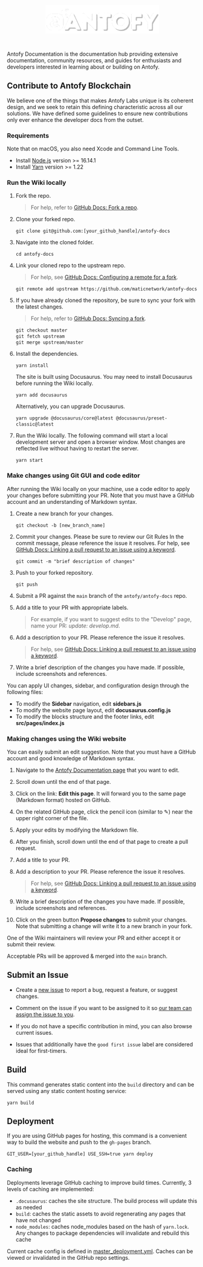 <br>

<p align="center">
<img align="center" src="/static/img/aNtofydds.png" width="300">
</p>

<br>

Antofy Documentation is the documentation hub providing extensive documentation, community resources, and guides for enthusiasts and developers interested in learning about or building on Antofy.


## Contribute to Antofy Blockchain

We believe one of the things that makes Antofy Labs unique is its coherent design, and we seek to retain this defining 
characteristic across all our solutions. We have defined some guidelines to ensure new contributions only ever enhance the 
developer docs from the outset.

### Requirements

Note that on macOS, you also need Xcode and Command Line Tools.

* Install [Node.js](https://nodejs.org/en/download/) version >= 16.14.1
* Install [Yarn](https://yarnpkg.com/getting-started/install) version >= 1.22  

### Run the Wiki locally

1. Fork the repo. 
   > For help, refer to [GitHub Docs: Fork a repo](https://help.github.com/en/articles/fork-a-repo).
   
2. Clone your forked repo.
   
    ```
    git clone git@github.com:[your_github_handle]/antofy-docs
    ```

3. Navigate into the cloned folder.
   
    ```
    cd antofy-docs
    ```

4. Link your cloned repo to the upstream repo.
   > For help, see [GitHub Docs: Configuring a remote for a fork](https://docs.github.com/en/github/collaborating-with-issues-and-pull-requests/configuring-a-remote-for-a-fork).
   
    ```
    git remote add upstream https://github.com/maticnetwork/antofy-docs
    ```

5. If you have already cloned the repository, be sure to sync your fork with the latest changes. 
   > For help, refer to [GitHub Docs: Syncing a fork](https://docs.github.com/en/github/collaborating-with-issues-and-pull-requests/syncing-a-fork).

    ```
    git checkout master
    git fetch upstream
    git merge upstream/master
    ```

6. Install the dependencies.
   
    ```
    yarn install
    ```
    
   The site is built using Docusaurus. You may need to install Docusaurus before running the Wiki locally.

   ```
   yarn add docusaurus
   ```
   
   Alternatively, you can upgrade Docusaurus.

   ```
   yarn upgrade @docusaurus/core@latest @docusaurus/preset-classic@latest
   ```

7. Run the Wiki locally. 
   The following command will start a local development server and open a browser window. 
   Most changes are reflected live without having to restart the server.

    ```
    yarn start
    ```

### Make changes using Git GUI and code editor

After running the Wiki locally on your machine, use a code editor to apply your changes before submitting 
your PR. Note that you must have a GitHub account and an understanding of Markdown syntax.

1. Create a new branch for your changes.
   
    ```
    git checkout -b [new_branch_name]
    ```

2. Commit your changes. Please be sure to review our Git Rules
   In the commit message, please reference the issue it resolves. 
   For help, see [GitHub Docs: Linking a pull request to an issue using a keyword](https://docs.github.com/en/free-pro-team@latest/github/managing-your-work-on-github/linking-a-pull-request-to-an-issue#linking-a-pull-request-to-an-issue-using-a-keyword).

    ```
    git commit -m "brief description of changes"
    ```

3. Push to your forked repository.
   
    ```
    git push
    ```

4. Submit a PR against the `main` branch of the `antofy/antofy-docs` repo.
   
5. Add a title to your PR with appropriate labels.
   > For example, if you want to suggest edits to the "Develop" page, name your PR: *update: develop.md*.
   
6. Add a description to your PR. Please reference the issue it resolves. 
   > For help, see [GitHub Docs: Linking a pull request to an issue using a keyword](https://docs.github.com/en/free-pro-team@latest/github/managing-your-work-on-github/linking-a-pull-request-to-an-issue#linking-a-pull-request-to-an-issue-using-a-keyword).
   
7. Write a brief description of the changes you have made. If possible, include screenshots and references.

You can apply UI changes, sidebar, and configuration design through the following files:

- To modify the **Sidebar** navigation, edit **sidebars.js**
- To modify the website page layout, edit **docusaurus.config.js**
- To modify the blocks structure and the footer links, edit **src/pages/index.js**

### Making changes using the Wiki website

You can easily submit an edit suggestion. Note that you must have a GitHub account and good knowledge of Markdown syntax.

1. Navigate to the [Antofy Documentation page](https://docs.antofy.io) that you want to edit.

2. Scroll down until the end of that page.

3. Click on the link: **Edit this page**. It will forward you to the same page (Markdown format) hosted on GitHub.

4. On the related GitHub page, click the pencil icon (similar to ✎) near the upper right corner of the file.

5. Apply your edits by modifying the Markdown file.

6. After you finish, scroll down until the end of that page to create a pull request.

7. Add a title to your PR.

8. Add a description to your PR. Please reference the issue it resolves.
   > For help, see [GitHub Docs: Linking a pull request to an issue using a keyword](https://docs.github.com/en/free-pro-team@latest/github/managing-your-work-on-github/linking-a-pull-request-to-an-issue#linking-a-pull-request-to-an-issue-using-a-keyword).

9.  Write a brief description of the changes you have made. If possible, include screenshots and references.

10. Click on the green button **Propose changes** to submit your changes. Note that submitting a change will write 
    it to a new branch in your fork.

One of the Wiki maintainers will review your PR and either accept it or submit their review.

Acceptable PRs will be approved & merged into the `main` branch.

## Submit an Issue

- Create a [new issue](https://github.com/sntofy/antofy-docs/issues/new/choose) to report a bug, request a feature, 
  or suggest changes.

- Comment on the issue if you want to be assigned to it so [our team can assign the issue to you](https://github.blog/2019-06-25-assign-issues-to-issue-commenters/).

- If you do not have a specific contribution in mind, you can also browse current issues.

- Issues that additionally have the `good first issue` label are considered ideal for first-timers.

## Build

This command generates static content into the `build` directory and can be served using any static content hosting 
service:

```
yarn build
```

## Deployment

If you are using GitHub pages for hosting, this command is a convenient way to build the website and push to the 
`gh-pages` branch.

```
GIT_USER=[your_github_handle] USE_SSH=true yarn deploy
```

### Caching

Deployments leverage GitHub caching to improve build times. Currently, 3 levels of caching are 
implemented:

- `.docusaurus`: caches the site structure. The build process will update this as needed
- `build`: caches the static assets to avoid regenerating any pages that have not changed
- `node_modules`: caches node_modules based on the hash of `yarn.lock`. Any changes to package dependencies will invalidate and rebuild this cache

Current cache config is defined in [master_deployment.yml](.github/workflows/master_deployment.yml#39). Caches can be viewed or invalidated in the 
GitHub repo settings.
